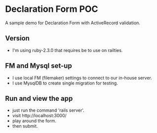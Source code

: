 # Declaration Form POC

A sample demo for Declaration Form with ActiveRecord validation.

## Version
* I'm using ruby-2.3.0 that requires be to use on railties.

## FM and Mysql set-up
* I use local FM (filemaker) settings to connect to our in-house server.
* I use MysqlDB to create single migration for testing.

## Run and view the app

* just run the command 'rails server'.
* visit http://localhost:3000/
* play around the form.
* then submit.
